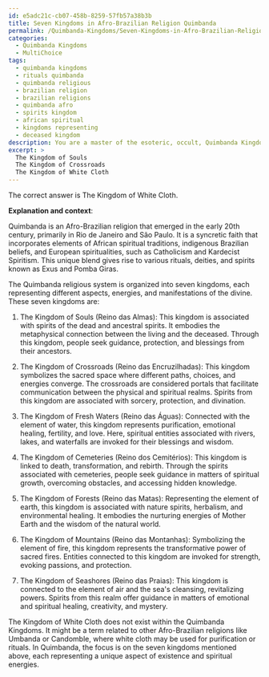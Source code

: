 ```yaml
---
id: e5adc21c-cb07-458b-8259-57fb57a38b3b
title: Seven Kingdoms in Afro-Brazilian Religion Quimbanda
permalink: /Quimbanda-Kingdoms/Seven-Kingdoms-in-Afro-Brazilian-Religion-Quimbanda/
categories:
  - Quimbanda Kingdoms
  - MultiChoice
tags:
  - quimbanda kingdoms
  - rituals quimbanda
  - quimbanda religious
  - brazilian religion
  - brazilian religions
  - quimbanda afro
  - spirits kingdom
  - african spiritual
  - kingdoms representing
  - deceased kingdom
description: You are a master of the esoteric, occult, Quimbanda Kingdoms and education, you have written many textbooks on the subject. Respond to the multiple choice question first with the answer, then, fully explain the context of your rational, reasoning, and chain of thought in coming to the determination you have for that answer. Explain related concepts, formulas, or historical context relevant to this conclusion, giving a lesson on the topic to explain the reasoning afterwards.
excerpt: >
  The Kingdom of Souls
  The Kingdom of Crossroads
  The Kingdom of White Cloth
---
```

The correct answer is The Kingdom of White Cloth.

**Explanation and context**: 

Quimbanda is an Afro-Brazilian religion that emerged in the early 20th century, primarily in Rio de Janeiro and São Paulo. It is a syncretic faith that incorporates elements of African spiritual traditions, indigenous Brazilian beliefs, and European spiritualities, such as Catholicism and Kardecist Spiritism. This unique blend gives rise to various rituals, deities, and spirits known as Exus and Pomba Giras.

The Quimbanda religious system is organized into seven kingdoms, each representing different aspects, energies, and manifestations of the divine. These seven kingdoms are:

1. The Kingdom of Souls (Reino das Almas): This kingdom is associated with spirits of the dead and ancestral spirits. It embodies the metaphysical connection between the living and the deceased. Through this kingdom, people seek guidance, protection, and blessings from their ancestors.

2. The Kingdom of Crossroads (Reino das Encruzilhadas): This kingdom symbolizes the sacred space where different paths, choices, and energies converge. The crossroads are considered portals that facilitate communication between the physical and spiritual realms. Spirits from this kingdom are associated with sorcery, protection, and divination.

3. The Kingdom of Fresh Waters (Reino das Águas): Connected with the element of water, this kingdom represents purification, emotional healing, fertility, and love. Here, spiritual entities associated with rivers, lakes, and waterfalls are invoked for their blessings and wisdom.

4. The Kingdom of Cemeteries (Reino dos Cemitérios): This kingdom is linked to death, transformation, and rebirth. Through the spirits associated with cemeteries, people seek guidance in matters of spiritual growth, overcoming obstacles, and accessing hidden knowledge.

5. The Kingdom of Forests (Reino das Matas): Representing the element of earth, this kingdom is associated with nature spirits, herbalism, and environmental healing. It embodies the nurturing energies of Mother Earth and the wisdom of the natural world.

6. The Kingdom of Mountains (Reino das Montanhas): Symbolizing the element of fire, this kingdom represents the transformative power of sacred fires. Entities connected to this kingdom are invoked for strength, evoking passions, and protection.

7. The Kingdom of Seashores (Reino das Praias): This kingdom is connected to the element of air and the sea's cleansing, revitalizing powers. Spirits from this realm offer guidance in matters of emotional and spiritual healing, creativity, and mystery.

The Kingdom of White Cloth does not exist within the Quimbanda Kingdoms. It might be a term related to other Afro-Brazilian religions like Umbanda or Candomble, where white cloth may be used for purification or rituals. In Quimbanda, the focus is on the seven kingdoms mentioned above, each representing a unique aspect of existence and spiritual energies.

